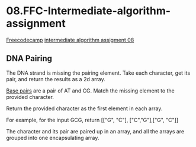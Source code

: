 # 08.FFC-Intermediate-algorithm-assignment

[Freecodecamp](https://www.freecodecamp.org/) [intermediate algorithm assigment 08](https://learn.freecodecamp.org/javascript-algorithms-and-data-structures/intermediate-algorithm-scripting/dna-pairing/)

## DNA Pairing

The DNA strand is missing the pairing element. Take each character, get its pair, and return the results as a 2d array.

[Base pairs](https://en.wikipedia.org/wiki/Base_pair) are a pair of AT and CG. Match the missing element to the provided character.

Return the provided character as the first element in each array.

For example, for the input GCG, return [["G", "C"], ["C","G"],["G", "C"]]

The character and its pair are paired up in an array, and all the arrays are grouped into one encapsulating array.